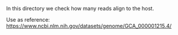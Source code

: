 In this directory we check how many reads align to the host.

Use as reference: https://www.ncbi.nlm.nih.gov/datasets/genome/GCA_000001215.4/
